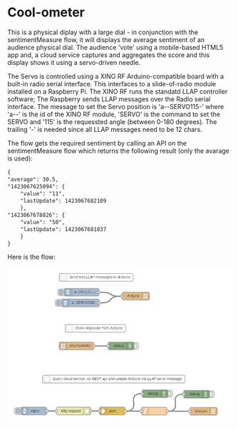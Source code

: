Cool-ometer
===========

This is a physical diplay with a large dial - in conjunction with the sentimentMeasure flow, it will displays the average sentiment of an audience physical dial. The audience 'vote' using a mobile-based HTML5 app and, a cloud service captures and aggregates the score and this display shows it using a servo-driven needle.

The Servo is controlled using a XINO RF Arduino-compatible board with a built-in radio serial interface. This interfaces to a slide-of-radio module installed on a Raspberry Pi. The XINO RF runs the standatd LLAP controller software; The Raspberry sends LLAP messages over the Radio serial interface. The message to set the Servo position is 'a--SERVO115-' where 'a--' is the id of the XINO RF module, 'SERVO' is the command to set the SERVO and '115' is the requessted angle (between 0-180 degrees). The trailing '-' is needed since all LLAP messages need to be 12 chars.

The flow gets the required sentiment by calling an API on the sentimentMeasure flow which returns the following result (only the avarage is used):

```
{
"average": 30.5,
"1423067625094": {
	"value": "11",
	"lastUpdate": 1423067682109
	},
"1423067678826": {
	"value": "50",
	"lastUpdate": 1423067681837
	}
}
```

Here is the flow:

![flow](flow.png)

